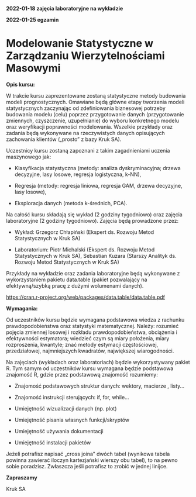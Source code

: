 **2022-01-18 zajęcia laboratoryjne na wykładzie**

**2022-01-25 egzamin**

# Modelowanie Statystyczne w Zarządzaniu Wierzytelnościami Masowymi

**Opis kursu:**

W trakcie kursu zaprezentowane zostaną statystyczne metody budowania modeli prognostycznych. Omawiane będą główne etapy tworzenia modeli statystycznych zaczynając od zdefiniowania biznesowej potrzeby budowania modelu (celu) poprzez przygotowanie danych (przygotowanie zmiennych, czyszczenie, uzupełnianie) do wyboru konkretnego modelu  oraz weryfikacji poprawności modelowania. Wszelkie przykłady oraz zadania będą wykonywane na rzeczywistych danych opisujących zachowania klientów („prosto” z bazy Kruk SA). 

Uczestnicy kursu zostaną zapoznani z takim zagadnieniami uczenia maszynowego jak:

* Klasyfikacja statystyczna (metody: analiza dyskryminacyjna; drzewa decyzyjne, lasy losowe, regresja logistyczna, k-NN),

* Regresja (metody: regresja liniowa, regresja GAM, drzewa decyzyjne, lasy losowe),

* Eksploracja danych (metoda k-średnich, PCA).

Na całość kursu składają się wykład (2 godziny tygodniowo) oraz zajęcia laboratoryjne (2 godziny tygodniowo). Zajęcia będą prowadzone przez:

*	Wykład: Grzegorz Chłapiński (Ekspert ds. Rozwoju Metod Statystycznych w Kruk SA)

* Laboratorium: Piotr Michalski (Ekspert ds. Rozwoju Metod Statystycznych w Kruk SA), Sebastian Kuzara (Starszy Analityk ds. Rozwoju Metod Statystycznych w Kruk SA)

Przykłady na wykładzie oraz zadania laboratoryjne będą wykonywane z wykorzystaniem pakietu data.table (pakiet pozwalający na efektywną/szybką pracę z dużymi wolumenami danych).

https://cran.r-project.org/web/packages/data.table/data.table.pdf

**Wymagania:**

Od uczestników kursu będzie wymagana podstawowa wiedza z rachunku prawdopodobieństwa oraz statystyki matematycznej. Należy: rozumieć pojęcia zmiennej losowej i rozkładu prawdopodobieństwa, obciążenia i efektywności estymatora; wiedzieć czym są miary położenia, miary rozproszenia, kwantyle; znać metody estymacji częstościowej, przedziałowej, najmniejszych kwadratów, największej wiarogodności. 

Na zajęciach (wykładach oraz laboratoriach) będzie wykorzystywany pakiet R. Tym samym od uczestników kursu wymagana będzie podstawowa znajomość R, gdzie przez podstawową znajomość rozumiemy: 

*	Znajomość podstawowych struktur danych: wektory, macierze , listy… 

*	Znajomość instrukcji sterujących: if, for, while…

* Umiejętność wizualizacji danych (np. plot)

* Umiejętność pisania własnych funkcji/skryptów

*	Umiejętność używania dokumentacji

*	Umiejętność instalacji pakietów

Jeżeli potrafisz napisać „cross joina” dwóch tabel (wynikowa tabela powinna zawierać iloczyn kartezjański wierszy obu tabel), to na pewno sobie poradzisz. Zwłaszcza jeśli potrafisz to zrobić w jednej linijce.

**Zapraszamy**

Kruk SA
